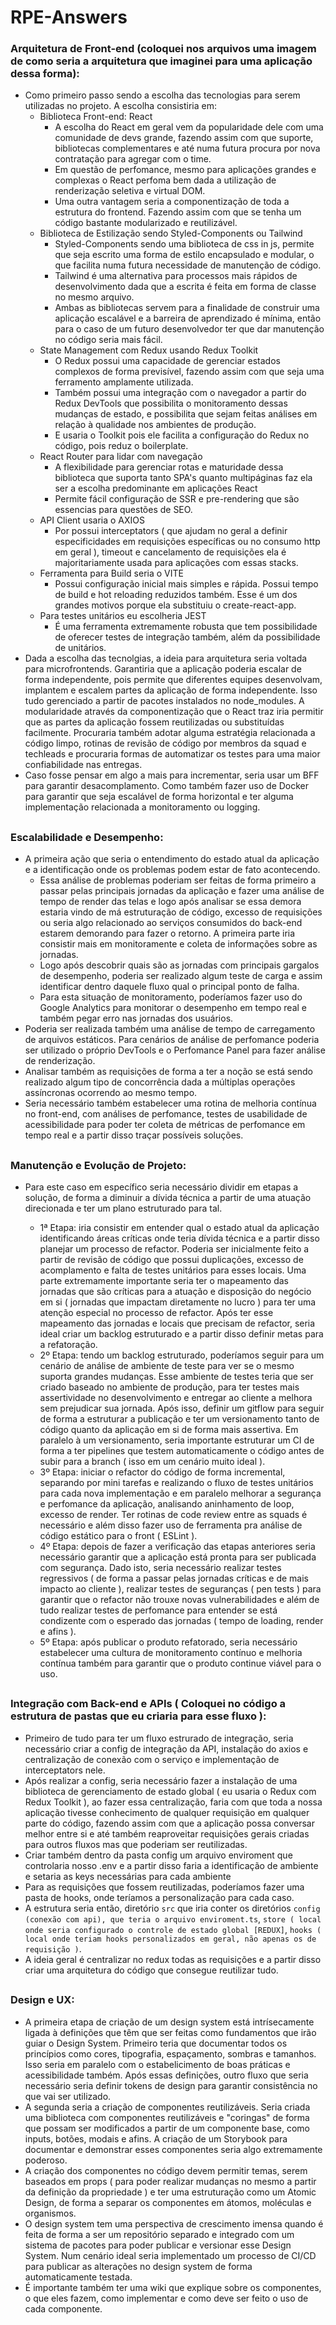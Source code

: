 # RPE-Answers

### Arquitetura de Front-end (coloquei nos arquivos uma imagem de como seria a arquitetura que imaginei para uma aplicação dessa forma):

- Como primeiro passo sendo a escolha das tecnologias para serem utilizadas no projeto. A escolha consistiria em:
  * Biblioteca Front-end: React
    * A escolha do React em geral vem da popularidade dele com uma comunidade de devs grande, fazendo assim com que suporte, bibliotecas complementares e até numa futura procura por nova contratação para agregar com o time.
    * Em questão de perfomance, mesmo para aplicações grandes e complexas o React perfoma bem dada a utilização de renderização seletiva e virtual DOM.
    * Uma outra vantagem seria a componentização de toda a estrutura do frontend. Fazendo assim com que se tenha um código bastante modularizado e reutilizável.
  * Biblioteca de Estilização sendo Styled-Components ou Tailwind
    * Styled-Components sendo uma biblioteca de css in js, permite que seja escrito uma forma de estilo encapsulado e modular, o que facilita numa futura necessidade de manutenção de código.
    * Tailwind é uma alternativa para processos mais rápidos de desenvolvimento dada que a escrita é feita em forma de classe no mesmo arquivo.
    * Ambas as bibliotecas servem para a finalidade de construir uma aplicação escalável e a barreira de aprendizado é mínima, então para o caso de um futuro desenvolvedor ter que dar manutenção no código seria mais fácil.
  * State Management com Redux usando Redux Toolkit
    * O Redux possui uma capacidade de gerenciar estados complexos de forma previsível, fazendo assim com que seja uma ferramento amplamente utilizada.
    * Também possui uma integração com o navegador a partir do Redux DevTools que possibilita o monitoramento dessas mudanças de estado, e possibilita que sejam feitas análises em relação à qualidade nos ambientes de produção.
    * E usaria o Toolkit pois ele facilita a configuração do Redux no código, pois reduz o boilerplate.
  * React Router para lidar com navegação
    * A flexibilidade para gerenciar rotas e maturidade dessa biblioteca que suporta tanto SPA's quanto multipáginas faz ela ser a escolha predominante em aplicações React
    * Permite fácil configuração de SSR e pre-rendering que são essencias para questões de SEO.
  * API Client usaria o AXIOS
    * Por possui interceptators ( que ajudam no geral a definir especificidades em requisições específicas ou no consumo http em geral ), timeout e cancelamento de requisições ela é majoritariamente usada para aplicações com essas stacks.
  * Ferramenta para Build seria o VITE
    * Possui configuração inicial mais simples e rápida. Possui tempo de build e hot reloading reduzidos também. Esse é um dos grandes motivos porque ela substituiu o create-react-app.
  * Para testes unitários eu escolheria JEST
    * É uma ferramenta extremamente robusta que tem possibilidade de oferecer testes de integração também, além da possibilidade de unitários.
- Dada a escolha das tecnolgias, a ideia para arquitetura seria voltada para microfrontends. Garantiria que a aplicação poderia escalar de forma independente, pois permite que diferentes equipes desenvolvam, implantem e escalem partes da aplicação de forma independente. Isso tudo gerenciado a partir de pacotes instalados no node_modules. A modularidade através da componentização que o React traz iria permitir que as partes da aplicação fossem reutilizadas ou substituídas facilmente. Procuraria também adotar alguma estratégia relacionada a código limpo, rotinas de revisão de código por membros da squad e techleads e procuraria formas de automatizar os testes para uma maior confiabilidade nas entregas.
- Caso fosse pensar em algo a mais para incrementar, seria usar um BFF para garantir desacomplamento. Como também fazer uso de Docker para garantir que seja escalável de forma horizontal e ter alguma implementação relacionada a monitoramento ou logging.
  
##

### Escalabilidade e Desempenho:

- A primeira ação que seria o entendimento do estado atual da aplicação e a identificação onde os problemas podem estar de fato acontecendo.
  * Essa análise de problemas poderiam ser feitas de forma primeiro a passar pelas principais jornadas da aplicação e fazer uma análise de tempo de render das telas e logo após analisar se essa demora estaria vindo de má estruturação de código, excesso de requisições ou seria algo relacionado ao serviços consumidos do back-end estarem demorando para fazer o retorno. A primeira parte iria consistir mais em monitoramente e coleta de informações sobre as jornadas.
  * Logo após descobrir quais são as jornadas com principais gargalos de desempenho, poderia ser realizado algum teste de carga e assim identificar dentro daquele fluxo qual o principal ponto de falha.
  * Para esta situação de monitoramento, poderíamos fazer uso do Google Analytics para monitorar o desempenho em tempo real e também pegar erro nas jornadas dos usuários.
- Poderia ser realizada também uma análise de tempo de carregamento de arquivos estáticos. Para cenários de análise de perfomance poderia ser utilizado o próprio DevTools e o Perfomance Panel para fazer análise de renderização.
- Analisar também as requisições de forma a ter a noção se está sendo realizado algum tipo de concorrência dada a múltiplas operações assíncronas ocorrendo ao mesmo tempo.
- Seria necessário também estabelecer uma rotina de melhoria contínua no front-end, com análises de perfomance, testes de usabilidade de acessibilidade para poder ter coleta de métricas de perfomance em tempo real e a partir disso traçar possíveis soluções.

##

### Manutenção e Evolução de Projeto:

- Para este caso em específico seria necessário dividir em etapas a solução, de forma a diminuir a dívida técnica a partir de uma atuação direcionada e ter um plano estruturado para tal.
  
  * 1ª Etapa: iria consistir em entender qual o estado atual da aplicação identificando áreas críticas onde teria dívida técnica e a partir disso planejar um processo de refactor. Poderia ser inicialmente feito a partir de revisão de código que possui duplicações, excesso de acomplamento e falta de testes unitários para esses locais. Uma parte extremamente importante seria ter o mapeamento das jornadas que são críticas para a atuação e disposição do negócio em si ( jornadas que impactam diretamente no lucro ) para ter uma atenção especial no processo de refactor. Após ter esse mapeamento das jornadas e locais que precisam de refactor, seria ideal criar um backlog estruturado e a partir disso definir metas para a refatoração.
  * 2º Etapa: tendo um backlog estruturado, poderíamos seguir para um cenário de análise de ambiente de teste para ver se o mesmo suporta grandes mudanças. Esse ambiente de testes teria que ser criado baseado no ambiente de produção, para ter testes mais assertividade no desenvolvimento e entregar ao cliente a melhora sem prejudicar sua jornada. Após isso, definir um gitflow para seguir de forma a estruturar a publicação e ter um versionamento tanto de código quanto da aplicação em si de forma mais assertiva. Em paralelo à um versionamento, seria importante estruturar um CI de forma a ter pipelines que testem automaticamente o código antes de subir para a branch ( isso em um cenário muito ideal ).
  * 3º Etapa: iniciar o refactor do código de forma incremental, separando por mini tarefas e realizando o fluxo de testes unitários para cada nova implementação e em paralelo melhorar a segurança e perfomance da aplicação, analisando aninhamento de loop, excesso de render. Ter rotinas de code review entre as squads é necessário e além disso fazer uso de ferramenta pra análise de código estático para o front ( ESLint ).
  * 4º Etapa: depois de fazer a verificação das etapas anteriores seria necessário garantir que a aplicação está pronta para ser publicada com segurança. Dado isto, seria necessário realizar testes regressivos ( de forma a passar pelas jornadas críticas e de mais impacto ao cliente ), realizar testes de seguranças ( pen tests ) para garantir que o refactor não trouxe novas vulnerabilidades e além de tudo realizar testes de perfomance para entender se está condizente com o esperado das jornadas ( tempo de loading, render e afins ).
  * 5º Etapa: após publicar o produto refatorado, seria necessário estabelecer uma cultura de monitoramento contínuo e melhoria contínua também para garantir que o produto continue viável para o uso.
  
##

### Integração com Back-end e APIs ( Coloquei no código a estrutura de pastas que eu criaria para esse fluxo ):

- Primeiro de tudo para ter um fluxo estrurado de integração, seria necessário criar a config de integração da API, instalação do axios e centralização de conexão com o serviço e implementação de interceptators nele. 
- Após realizar a config, seria necessário fazer a instalação de uma biblioteca de gerenciamento de estado global ( eu usaria o Redux com Redux Toolkit ), ao fazer essa centralização, faria com que toda a nossa aplicação tivesse conhecimento de qualquer requisição em qualquer parte do código, fazendo assim com que a aplicação possa conversar melhor entre si e até também reaproveitar requisições gerais criadas para outros fluxos mas que poderiam ser reutilizadas.
- Criar também dentro da pasta config um arquivo enviroment que controlaria nosso .env e a partir disso faria a identificação de ambiente e setaria as keys necessárias para cada ambiente
- Para as requisições que fossem reutilizadas, poderíamos fazer uma pasta de hooks, onde teríamos a personalização para cada caso.
- A estrutura seria então, diretório `src` que iria conter os diretórios `config (conexão com api), que teria o arquivo enviroment.ts`, `store ( local onde seria configurado o controle de estado global [REDUX]`, `hooks ( local onde teriam hooks personalizados em geral, não apenas os de requisição )`.
- A ideia geral é centralizar no redux todas as requisições e a partir disso criar uma arquitetura do código que consegue reutilizar tudo.

##

### Design e UX:

- A primeira etapa de criação de um design system está intrísecamente ligada à definições que têm que ser feitas como fundamentos que irão guiar o Design System. Primeiro teria que documentar todos os princípios como cores, tipografia, espaçamento, sombras e tamanhos. Isso seria em paralelo com o estabelicimento de boas práticas e acessibilidade também. Após essas definições, outro fluxo que seria necessário seria definir tokens de design para garantir consistência no que vai ser utilizado.
- A segunda seria a criação de componentes reutilizáveis. Seria criada uma biblioteca com componentes reutilizáveis e "coringas" de forma que possam ser modificados a partir de um componente base, como inputs, botões, modais e afins. A criação de um Storybook para documentar e demonstrar esses componentes seria algo extremamente poderoso.
- A criação dos componentes no código devem permitir temas, serem baseados em props ( para poder realizar mudanças no mesmo a partir da definição da propriedade ) e ter uma estruturação como um Atomic Design, de forma a separar os componentes em átomos, moléculas e organismos.
- O design system tem uma perspectiva de crescimento imensa quando é feita de forma a ser um repositório separado e integrado com um sistema de pacotes para poder publicar e versionar esse Design System. Num cenário ideal seria implementado um processo de CI/CD para publicar as alterações no design system de forma automaticamente testada.
- É importante também ter uma wiki que explique sobre os componentes, o que eles fazem, como implementar e como deve ser feito o uso de cada componente.

##

### 


